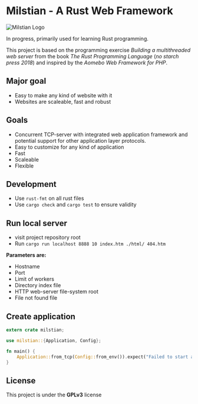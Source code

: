 # Milstian - A Rust Web Framework

![Milstian Logo](https://raw.githubusercontent.com/cjohansson/milstian-rust-web-framework/master/html/img/logo1-modified.jpg)

In progress, primarily used for learning Rust programming.

This project is based on the programming exercise *Building a multithreaded web server* from the book *The Rust Programming Language* (*no starch press 2018*) and inspired by the *Aomebo Web Framework for PHP*.

## Major goal
* Easy to make any kind of website with it
* Websites are scaleable, fast and robust

## Goals
* Concurrent TCP-server with integrated web application framework and potential support for other application layer protocols.
* Easy to customize for any kind of application
* Fast
* Scaleable
* Flexible

## Development

* Use `rust-fmt` on all rust files
* Use `cargo check` and `cargo test` to ensure validity

## Run local server

* visit project repository root
* Run `cargo run localhost 8888 10 index.htm ./html/ 404.htm`

**Parameters are:**
* Hostname
* Port
* Limit of workers
* Directory index file
* HTTP web-server file-system root
* File not found file

## Create application

``` rust
extern crate milstian;

use milstian::{Application, Config};

fn main() {
    Application::from_tcp(Config::from_env()).expect("Failed to start application");
}

```


## License

This project is under the **GPLv3** license
